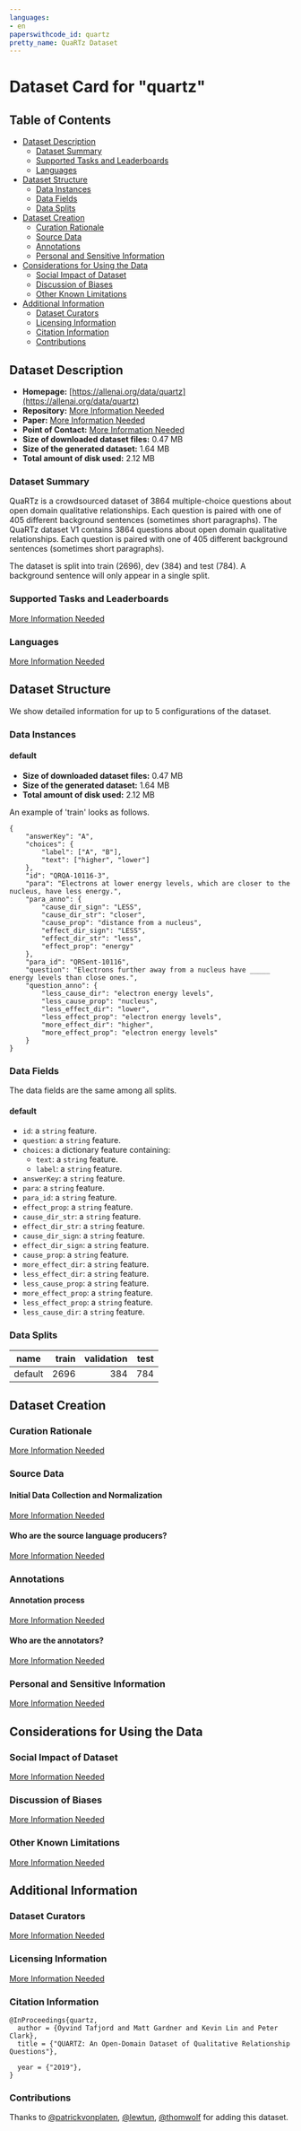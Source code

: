 ```yaml
---
languages:
- en
paperswithcode_id: quartz
pretty_name: QuaRTz Dataset
---
```


# Dataset Card for "quartz"

## Table of Contents
- [Dataset Description](#dataset-description)
  - [Dataset Summary](#dataset-summary)
  - [Supported Tasks and Leaderboards](#supported-tasks-and-leaderboards)
  - [Languages](#languages)
- [Dataset Structure](#dataset-structure)
  - [Data Instances](#data-instances)
  - [Data Fields](#data-fields)
  - [Data Splits](#data-splits)
- [Dataset Creation](#dataset-creation)
  - [Curation Rationale](#curation-rationale)
  - [Source Data](#source-data)
  - [Annotations](#annotations)
  - [Personal and Sensitive Information](#personal-and-sensitive-information)
- [Considerations for Using the Data](#considerations-for-using-the-data)
  - [Social Impact of Dataset](#social-impact-of-dataset)
  - [Discussion of Biases](#discussion-of-biases)
  - [Other Known Limitations](#other-known-limitations)
- [Additional Information](#additional-information)
  - [Dataset Curators](#dataset-curators)
  - [Licensing Information](#licensing-information)
  - [Citation Information](#citation-information)
  - [Contributions](#contributions)

## Dataset Description

- **Homepage:** [https://allenai.org/data/quartz](https://allenai.org/data/quartz)
- **Repository:** [More Information Needed](https://github.com/huggingface/datasets/blob/master/CONTRIBUTING.md#how-to-contribute-to-the-dataset-cards)
- **Paper:** [More Information Needed](https://github.com/huggingface/datasets/blob/master/CONTRIBUTING.md#how-to-contribute-to-the-dataset-cards)
- **Point of Contact:** [More Information Needed](https://github.com/huggingface/datasets/blob/master/CONTRIBUTING.md#how-to-contribute-to-the-dataset-cards)
- **Size of downloaded dataset files:** 0.47 MB
- **Size of the generated dataset:** 1.64 MB
- **Total amount of disk used:** 2.12 MB

### Dataset Summary

QuaRTz is a crowdsourced dataset of 3864 multiple-choice questions about open domain qualitative relationships. Each
question is paired with one of 405 different background sentences (sometimes short paragraphs).
The QuaRTz dataset V1 contains 3864 questions about open domain qualitative relationships. Each question is paired with
one of 405 different background sentences (sometimes short paragraphs).

The dataset is split into train (2696), dev (384) and test (784). A background sentence will only appear in a single split.

### Supported Tasks and Leaderboards

[More Information Needed](https://github.com/huggingface/datasets/blob/master/CONTRIBUTING.md#how-to-contribute-to-the-dataset-cards)

### Languages

[More Information Needed](https://github.com/huggingface/datasets/blob/master/CONTRIBUTING.md#how-to-contribute-to-the-dataset-cards)

## Dataset Structure

We show detailed information for up to 5 configurations of the dataset.

### Data Instances

#### default

- **Size of downloaded dataset files:** 0.47 MB
- **Size of the generated dataset:** 1.64 MB
- **Total amount of disk used:** 2.12 MB

An example of 'train' looks as follows.
```
{
    "answerKey": "A",
    "choices": {
        "label": ["A", "B"],
        "text": ["higher", "lower"]
    },
    "id": "QRQA-10116-3",
    "para": "Electrons at lower energy levels, which are closer to the nucleus, have less energy.",
    "para_anno": {
        "cause_dir_sign": "LESS",
        "cause_dir_str": "closer",
        "cause_prop": "distance from a nucleus",
        "effect_dir_sign": "LESS",
        "effect_dir_str": "less",
        "effect_prop": "energy"
    },
    "para_id": "QRSent-10116",
    "question": "Electrons further away from a nucleus have _____ energy levels than close ones.",
    "question_anno": {
        "less_cause_dir": "electron energy levels",
        "less_cause_prop": "nucleus",
        "less_effect_dir": "lower",
        "less_effect_prop": "electron energy levels",
        "more_effect_dir": "higher",
        "more_effect_prop": "electron energy levels"
    }
}
```

### Data Fields

The data fields are the same among all splits.

#### default
- `id`: a `string` feature.
- `question`: a `string` feature.
- `choices`: a dictionary feature containing:
  - `text`: a `string` feature.
  - `label`: a `string` feature.
- `answerKey`: a `string` feature.
- `para`: a `string` feature.
- `para_id`: a `string` feature.
- `effect_prop`: a `string` feature.
- `cause_dir_str`: a `string` feature.
- `effect_dir_str`: a `string` feature.
- `cause_dir_sign`: a `string` feature.
- `effect_dir_sign`: a `string` feature.
- `cause_prop`: a `string` feature.
- `more_effect_dir`: a `string` feature.
- `less_effect_dir`: a `string` feature.
- `less_cause_prop`: a `string` feature.
- `more_effect_prop`: a `string` feature.
- `less_effect_prop`: a `string` feature.
- `less_cause_dir`: a `string` feature.

### Data Splits

| name  |train|validation|test|
|-------|----:|---------:|---:|
|default| 2696|       384| 784|

## Dataset Creation

### Curation Rationale

[More Information Needed](https://github.com/huggingface/datasets/blob/master/CONTRIBUTING.md#how-to-contribute-to-the-dataset-cards)

### Source Data

#### Initial Data Collection and Normalization

[More Information Needed](https://github.com/huggingface/datasets/blob/master/CONTRIBUTING.md#how-to-contribute-to-the-dataset-cards)

#### Who are the source language producers?

[More Information Needed](https://github.com/huggingface/datasets/blob/master/CONTRIBUTING.md#how-to-contribute-to-the-dataset-cards)

### Annotations

#### Annotation process

[More Information Needed](https://github.com/huggingface/datasets/blob/master/CONTRIBUTING.md#how-to-contribute-to-the-dataset-cards)

#### Who are the annotators?

[More Information Needed](https://github.com/huggingface/datasets/blob/master/CONTRIBUTING.md#how-to-contribute-to-the-dataset-cards)

### Personal and Sensitive Information

[More Information Needed](https://github.com/huggingface/datasets/blob/master/CONTRIBUTING.md#how-to-contribute-to-the-dataset-cards)

## Considerations for Using the Data

### Social Impact of Dataset

[More Information Needed](https://github.com/huggingface/datasets/blob/master/CONTRIBUTING.md#how-to-contribute-to-the-dataset-cards)

### Discussion of Biases

[More Information Needed](https://github.com/huggingface/datasets/blob/master/CONTRIBUTING.md#how-to-contribute-to-the-dataset-cards)

### Other Known Limitations

[More Information Needed](https://github.com/huggingface/datasets/blob/master/CONTRIBUTING.md#how-to-contribute-to-the-dataset-cards)

## Additional Information

### Dataset Curators

[More Information Needed](https://github.com/huggingface/datasets/blob/master/CONTRIBUTING.md#how-to-contribute-to-the-dataset-cards)

### Licensing Information

[More Information Needed](https://github.com/huggingface/datasets/blob/master/CONTRIBUTING.md#how-to-contribute-to-the-dataset-cards)

### Citation Information

```
@InProceedings{quartz,
  author = {Oyvind Tafjord and Matt Gardner and Kevin Lin and Peter Clark},
  title = {"QUARTZ: An Open-Domain Dataset of Qualitative Relationship
Questions"},

  year = {"2019"},
}

```


### Contributions

Thanks to [@patrickvonplaten](https://github.com/patrickvonplaten), [@lewtun](https://github.com/lewtun), [@thomwolf](https://github.com/thomwolf) for adding this dataset.
